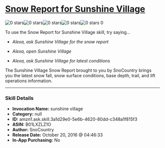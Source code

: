 # [Snow Report for Sunshine Village](http://alexa.amazon.com/#skills/amzn1.ask.skill.3a1d29e0-5e6b-4620-80dd-c348a1f815f3)
![0 stars](../../images/ic_star_border_black_18dp_1x.png)![0 stars](../../images/ic_star_border_black_18dp_1x.png)![0 stars](../../images/ic_star_border_black_18dp_1x.png)![0 stars](../../images/ic_star_border_black_18dp_1x.png)![0 stars](../../images/ic_star_border_black_18dp_1x.png) 0

To use the Snow Report for Sunshine Village skill, try saying...

* *Alexa, ask Sunshine Village for the snow report*

* *Alexa, open Sunshine Village*

* *Alexa, ask Sunshine Village for latest conditions*

The Sunshine Village Snow Report brought to you by SnoCountry brings you the latest snow fall, snow surface conditions,  base depth, trail, and lift operations information.

***

### Skill Details

* **Invocation Name:** sunshine village
* **Category:** null
* **ID:** amzn1.ask.skill.3a1d29e0-5e6b-4620-80dd-c348a1f815f3
* **ASIN:** B01LXZLZ1O
* **Author:** SnoCountry
* **Release Date:** October 20, 2016 @ 04:46:33
* **In-App Purchasing:** No

